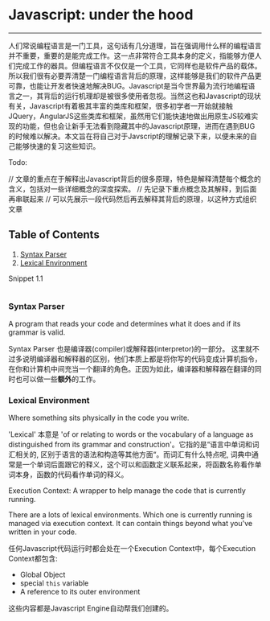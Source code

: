 # Javascript: under the hood

---

人们常说编程语言是一门工具，这句话有几分道理，旨在强调用什么样的编程语言并不重要，重要的是能完成工作。这一点非常符合工具本身的定义，指能够方便人们完成工作的器具。但编程语言不仅仅是一个工具，它同样也是软件产品的载体。所以我们很有必要弄清楚一门编程语言背后的原理，这样能够是我们的软件产品更可靠，也能让开发者快速地解决BUG。Javascript是当今世界最为流行地编程语言之一，其背后的运行机理却是被很多使用者忽视。当然这也和Javascript的现状有关，Javascript有着极其丰富的类库和框架，很多初学者一开始就接触JQuery，AngularJS这些类库和框架，虽然用它们能快速地做出用原生JS较难实现的功能，但也会让新手无法看到隐藏其中的Javascript原理，进而在遇到BUG的时候难以解决。本文旨在将自己对于Javscript的理解记录下来，以便未来的自己能够快速的复习这些知识。

Todo:

// 文章的重点在于解释出Javascript背后的很多原理，特色是解释清楚每个概念的含义，包括对一些详细概念的深度探索。
// 先记录下重点概念及其解释，到后面再串联起来
// 可以先展示一段代码然后再去解释其背后的原理，以这种方式组织文章

## Table of Contents

  1. [Syntax Parser](#syntax-parser)
  1. [Lexical Environment](#lexical-environment)

Snippet 1.1
```javascript

```

### Syntax Parser
A program that reads your code and determines what it does and if its grammar is valid.

Syntax Parser 也是编译器(compiler)或解释器(interpretor)的一部分。 这里就不过多说明编译器和解释器的区别，他们本质上都是将你写的代码变成计算机指令，在你和计算机中间充当一个翻译的角色。正因为如此，编译器和解释器在翻译的同时也可以做一些**额外**的工作。


### Lexical Environment
Where something sits physically in the code you write.

'Lexical' 本意是 'of or relating to words or the vocabulary of a language as distinguished from its grammar and construction'。它指的是“语言中单词和词汇相关的, 区别于语言的语法和构造等其他方面“。而词汇有什么特点呢, 词典中通常是一个单词后面跟它的释义，这个可以和函数定义联系起来，将函数名称看作单词本身，函数的代码看作单词的释义。


Execution Context: A wrapper to help manage the code that is currently running.

There are a lots of lexical environments. Which one is currently running is managed via execution context. It can contain things beyond what you've written in your code.

任何Javascript代码运行时都会处在一个Execution Context中，每个Execution Context都包含:

- Global Object
- special `this` variable
- A reference to its outer environment

这些内容都是Javascript Engine自动帮我们创建的。




